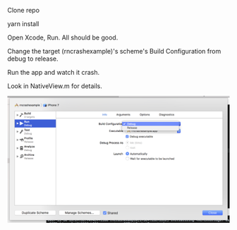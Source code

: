 Clone repo

yarn install

Open Xcode, Run. All should be good.

Change the target (rncrashexample)'s scheme's Build Configuration from debug to release.

Run the app and watch it crash.

Look in NativeView.m for details.

![](scheme.png)